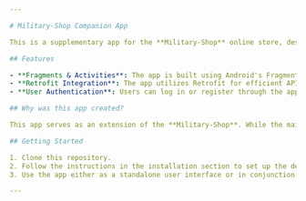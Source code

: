 ```yaml
---

# Military-Shop Companion App

This is a supplementary app for the **Military-Shop** online store, designed for internal users of the platform. The app allows registered users of the Military-Shop to log in or sign up, offering seamless integration between the app and the store.

## Features

- **Fragments & Activities**: The app is built using Android's Fragments and Activities to provide a dynamic and modular user interface.
- **Retrofit Integration**: The app utilizes Retrofit for efficient API communication, though only partially implemented as the main focus is on internal functionalities.
- **User Authentication**: Users can log in or register through the app, with shared authentication across the Military-Shop online store.

## Why was this app created?

This app serves as an extension of the **Military-Shop**. While the main store operates through its website, this companion app was designed to provide a more streamlined experience for internal users. It allows them to manage their activities in both platforms, improving user interaction and enhancing the store's ecosystem.

## Getting Started

1. Clone this repository.
2. Follow the instructions in the installation section to set up the development environment.
3. Use the app either as a standalone user interface or in conjunction with the Military-Shop website.

---
```

